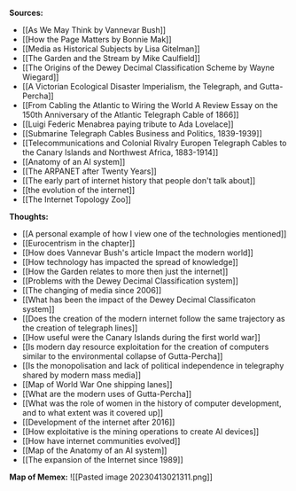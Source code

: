 **Sources:**
- [[As We May Think by Vannevar Bush]]<br>
- [[How the Page Matters by Bonnie Mak]]<br>
- [[Media as Historical Subjects by Lisa Gitelman]]<br>
- [[The Garden and the Stream by Mike Caulfield]]<br>
- [[The Origins of the Dewey Decimal Classification Scheme by Wayne Wiegard]]<br>
- [[A Victorian Ecological Disaster Imperialism, the Telegraph, and Gutta-Percha]]<br>
- [[From Cabling the Atlantic to Wiring the World A Review Essay on the 150th Anniversary of the Atlantic Telegraph Cable of 1866]]<br>
- [[Luigi Federic Menabrea paying tribute to Ada Lovelace]]<br>
- [[Submarine Telegraph Cables Business and Politics, 1839-1939]]<br>
- [[Telecommunications and Colonial Rivalry Europen Telegraph Cables to the Canary Islands and Northwest Africa, 1883-1914]]<br>
- [[Anatomy of an AI system]]<br>
- [[The ARPANET after Twenty Years]]<br>
- [[The early part of internet history that people don't talk about]]<br>
- [[the evolution of the internet]]<br>
- [[The Internet Topology Zoo]]<br>

**Thoughts:**
- [[A personal example of how I view one of the technologies mentioned]]<br>
- [[Eurocentrism in the chapter]]<br>
- [[How does Vannevar Bush's article Impact the modern world]]<br>
- [[How technology has impacted the spread of knowledge]]<br>
- [[How the Garden relates to more then just the internet]]<br>
- [[Problems with the Dewey Decimal Classification system]]<br>
- [[The changing of media since 2006]]<br>
- [[What has been the impact of the Dewey Decimal Classificaton system]]<br>
- [[Does the creation of the modern internet follow the same trajectory as the creation of telegraph lines]]<br>
- [[How useful were the Canary Islands during the first world war]]<br>
- [[Is modern day resource exploitation for the creation of computers similar to the environmental collapse of Gutta-Percha]]<br>
- [[Is the monopolisation and lack of political independence in telegraphy shared by modern mass media]]<br>
- [[Map of World War One shipping lanes]]<br>
- [[What are the modern uses of Gutta-Percha]]<br>
- [[What was the role of women in the history of computer development, and to what extent was it covered up]]<br>
- [[Development of the internet after 2016]]<br>
- [[How exploitative is the mining operations to create AI devices]]<br>
- [[How have internet communities evolved]]<br>
- [[Map of the Anatomy of an AI system]]<br>
- [[The expansion of the Internet since 1989]]<br>

**Map of Memex:**
![[Pasted image 20230413021311.png]]





